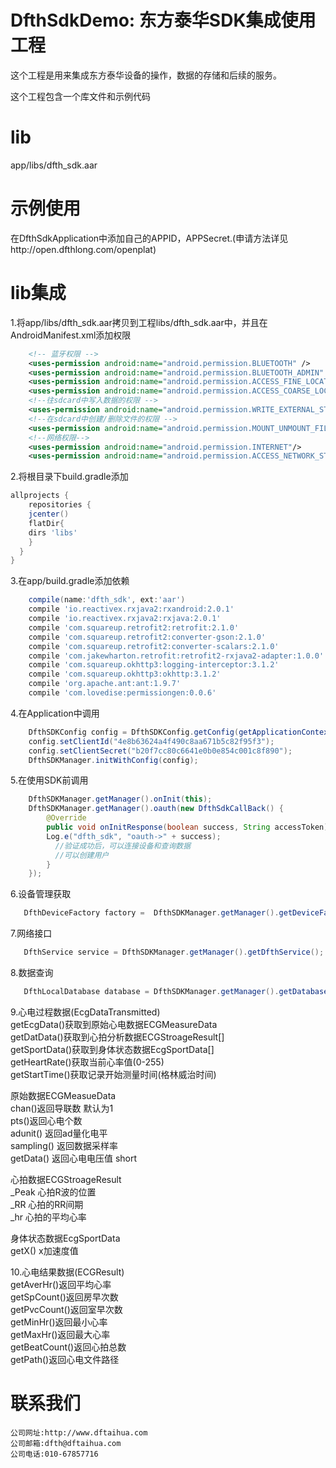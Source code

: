 # DfthSdkDemo: 东方泰华SDK集成使用工程

这个工程是用来集成东方泰华设备的操作，数据的存储和后续的服务。

这个工程包含一个库文件和示例代码

# lib
app/libs/dfth_sdk.aar

# 示例使用
在DfthSdkApplication中添加自己的APPID，APPSecret.(申请方法详见http://open.dfthlong.com/openplat)

# lib集成
1.将app/libs/dfth_sdk.aar拷贝到工程libs/dfth_sdk.aar中，并且在AndroidManifest.xml添加权限
```xml
    <!-- 蓝牙权限 -->
    <uses-permission android:name="android.permission.BLUETOOTH" />
    <uses-permission android:name="android.permission.BLUETOOTH_ADMIN" />
    <uses-permission android:name="android.permission.ACCESS_FINE_LOCATION"/>
    <uses-permission android:name="android.permission.ACCESS_COARSE_LOCATION"/>
    <!--往sdcard中写入数据的权限 -->
    <uses-permission android:name="android.permission.WRITE_EXTERNAL_STORAGE"/>
    <!--在sdcard中创建/删除文件的权限 -->
    <uses-permission android:name="android.permission.MOUNT_UNMOUNT_FILESYSTEMS"/>
    <!--网络权限-->
    <uses-permission android:name="android.permission.INTERNET"/>
    <uses-permission android:name="android.permission.ACCESS_NETWORK_STATE"/>
```
2.将根目录下build.gradle添加
```groovy
allprojects {
    repositories {
    jcenter()
    flatDir{
    dirs 'libs'
    }
  }
}
```
3.在app/build.gradle添加依赖
```groovy
    compile(name:'dfth_sdk', ext:'aar')
    compile 'io.reactivex.rxjava2:rxandroid:2.0.1'
    compile 'io.reactivex.rxjava2:rxjava:2.0.1'
    compile 'com.squareup.retrofit2:retrofit:2.1.0'
    compile 'com.squareup.retrofit2:converter-gson:2.1.0'
    compile 'com.squareup.retrofit2:converter-scalars:2.1.0'
    compile 'com.jakewharton.retrofit:retrofit2-rxjava2-adapter:1.0.0'
    compile 'com.squareup.okhttp3:logging-interceptor:3.1.2'
    compile 'com.squareup.okhttp3:okhttp:3.1.2'
    compile 'org.apache.ant:ant:1.9.7'
    compile 'com.lovedise:permissiongen:0.0.6'
```
4.在Application中调用
```java
    DfthSDKConfig config = DfthSDKConfig.getConfig(getApplicationContext(),Environment.getExternalStorageDirectory().getAbsolutePath() + "/MyBluetooth", "MyBluetooth", LogLevel.FULL, Logger.ERROR, "MyBluetooth", 1,"http://apitest.open.dfthlong.com/");
    config.setClientId("4e8b63624a4f490c8aa671b5c82f95f3");
    config.setClientSecret("b20f7cc80c6641e0b0e854c001c8f890");
    DfthSDKManager.initWithConfig(config);
```
5.在使用SDK前调用
```java
    DfthSDKManager.getManager().onInit(this);
    DfthSDKManager.getManager().oauth(new DfthSdkCallBack() {
        @Override
        public void onInitResponse(boolean success, String accessToken) {
        Log.e("dfth_sdk", "oauth->" + success);
          //验证成功后，可以连接设备和查询数据
          //可以创建用户
        }
    });
```
6.设备管理获取
```java
   DfthDeviceFactory factory =  DfthSDKManager.getManager().getDeviceFactory();
```
7.网络接口
```java
   DfthService service = DfthSDKManager.getManager().getDfthService();
```
8.数据查询
```java
   DfthLocalDatabase database = DfthSDKManager.getManager().getDatabase();
```
9.心电过程数据(EcgDataTransmitted)
   <br/>getEcgData()获取到原始心电数据ECGMeasureData
   <br/>getDatData()获取到心拍分析数据ECGStroageResult[]
   <br/>getSportData()获取到身体状态数据EcgSportData[]
   <br/>getHeartRate()获取当前心率值(0-255)
   <br/>getStartTime()获取记录开始测量时间(格林威治时间)
   
   原始数据ECGMeasueData
   <br/>chan()返回导联数 默认为1
   <br/>pts()返回心电个数
   <br/>adunit() 返回ad量化电平
   <br/>sampling() 返回数据采样率
   <br/>getData() 返回心电电压值 short
   
   心拍数据ECGStroageResult
   <br/>_Peak 心拍R波的位置
   <br/>_RR   心拍的RR间期
   <br/>_hr   心拍的平均心率
   
   身体状态数据EcgSportData
   <br/>getX() x加速度值
   
10.心电结果数据(ECGResult)
   <br/>getAverHr()返回平均心率
   <br/>getSpCount()返回房早次数
   <br/>getPvcCount()返回室早次数
   <br/> getMinHr()返回最小心率
   <br/>getMaxHr()返回最大心率
   <br/>getBeatCount()返回心拍总数
   <br/>getPath()返回心电文件路径
   
   
# 联系我们

    公司网址:http://www.dftaihua.com
    公司邮箱:dfth@dftaihua.com
    公司电话:010-67857716
